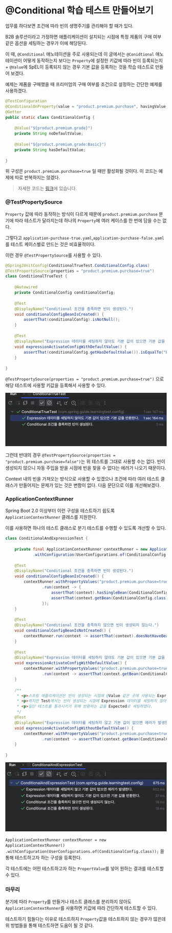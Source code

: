 # @Conditional 학습 테스트 만들어보기

업무를 하다보면 조건에 따라 빈의 생명주기를 관리해야 할 때가 있다.

B2B 솔루션이라고 가정하면 애플리케이션이 설치되는 시점에 특정 제품의 구매 여부 같은 옵션을 세팅하는 경우가 이에 해당된다.

이 때, `@Conditional` 애노테이션을 주로 사용되는데 이 글에서는 `@Conidtional` 애노테이션이 어떻게 동작하는지 보다는 `Property`에 설정한 키값에 따라 빈이 등록되는지 + `@Value`에 SpEL이 등록되지 않는 경우 기본 값을 등록하는 것을 학습 테스트로 만들어 보겠다.

예제는 제품을 구매했을 때 프리미엄의 구매 여부를 조건으로 설정하는 간단한 예제를 사용하겠다.

```java
@TestConfiguration
@ConditionalOnProperty(value = "product.premium.purchase", havingValue = "true")
@Getter
public static class ConditionalConfig {

    @Value("${product.premium.grade}")
    private String noDefaultValue;

    @Value("${product.premium.grade:Basic}")
    private String hasDefaultValue;

}
```

위 구성은 `product.premium.purchase=true` 일 때만 활성화될 것이다. 이 코드는 예제에 따로 반복하지는 않겠다.

>  자세한 코드는 [링크](https://github.com/BEOMKING/Spring-Guide/tree/main/src/test/java/com/spring/guide/learningtest/config)에 있습니다.

### @TestPropertySource

`Property` 값에 따라 동작하는 방식이 다르게 때문에  `product.premium.purchase` 분기에 따라 테스트가 달라지는데 하나의 `Property`에 여러 케이스를 한 번에 담을 수는 없다.

그렇다고 `application-purchase-true.yaml`,`application-purchase-false.yaml`를 테스트 케이스별로 만드는 것은 비효율적이다.

이런 경우 `@TestPropertySource`를 사용할 수 있다.

```java
@SpringJUnitConfig(ConditionalTrueTest.ConditionalConfig.class)
@TestPropertySource(properties = "product.premium.purchase=true")
class ConditionalTrueTest {

    @Autowired
    private ConditionalConfig conditionalConfig;

    @Test
    @DisplayName("Conditional 조건을 충족하면 빈이 생성된다.")
    void conditionalConfigBeanIsCreated() {
        assertThat(conditionalConfig).isNotNull();
    }

    @Test
    @DisplayName("Expression 데이터를 세팅하지 않아도 기본 값이 있으면 기본 값을 반환한다.")
    void expressionActivateConfigWithDefaultValue() {
        assertThat(conditionalConfig.getHasDefaultValue()).isEqualTo("Basic");
    }

}
```

`@TestPropertySource(properties = "product.premium.purchase=true")` 으로 해당 테스트에 사용할 키값을 등록해서 사용할 수 있다.

![image-20231114132639909](../../images/spring/conditional-true.png)

그런데 반대의 경우 `@TestPropertySource(properties = "product.premium.purchase=false")`는 위 테스트를 그대로 사용할 수는 없다. 빈이 생성되지 않으니 자동 주입을 받을 시점에 빈을 찾을 수 없다는 에러가 나오기 때문이다.

Context 내의 빈을 가져오는 방식으로 사용할 수 있겠으나 조건에 따라 여러 테스트 클래스가 만들어지는 문제가 있는 것은 변함이 없다. 다음 문단으로 이를 개선해보겠다.

### ApplicationContextRunner

Spring Boot 2.0 이상부터 이런 구성을 테스트하기 쉽도록 `ApplicationContextRunner` 클래스를 지원한다.

이를 사용하면 하나의 테스트 클래스로 분기 테스트를 수행할 수 있도록 개선할 수 있다.

```java
class ConditionalAndExpressionTest {

    private final ApplicationContextRunner contextRunner = new ApplicationContextRunner()
            .withConfiguration(UserConfigurations.of(ConditionalConfig.class));

    @Test
    @DisplayName("Conditional 조건을 충족하면 빈이 생성된다.")
    void conditionalConfigBeanIsCreated() {
        contextRunner.withPropertyValues("product.premium.purchase=true")
                .run(context -> {
                    assertThat(context).hasSingleBean(ConditionalConfig.class);
                    assertThat(context.getBean(ConditionalConfig.class)).isNotNull();
                });
    }

    @Test
    @DisplayName("Conditional 조건을 충족하지 않으면 빈이 생성되지 않는다.")
    void conditionalConfigBeanIsNotCreated() {
        contextRunner.run(context -> assertThat(context).doesNotHaveBean(ConditionalConfig.class));
    }

    @Test
    @DisplayName("Expression 데이터를 세팅하지 않아도 기본 값이 있으면 기본 값을 반환한다.")
    void expressionActivateConfigWithDefaultValue() {
        contextRunner.withPropertyValues("product.premium.purchase=true")
                .run(context -> assertThat(context.getBean(ConditionalConfig.class).getHasDefaultValue()).isEqualTo("Basic"));
    }

    /**
     * <p>스프링 애플리케이션은 빈이 생성되는 시점에 @Value 같은 곳에 사용되는 Expression 데이터를 세팅하지 않으면 에러가 발생한다.
     * <p>하지만 Test에서는 빈이 생성되는 시점에 Expression 데이터를 세팅하지 않아도 빈이 생성되고 Expression 그대로 반환하는 문제가 있었다.
     * <p>일단 테스트를 통과시키기 위해 반환하는 값을 Expected로 세팅하였다.
     */
    @Test
    @DisplayName("Expression 데이터를 세팅하지 않고 기본 값이 없으면 에러가 발생한다.")
    void expressionActivateConfigWithoutDefaultValue() {
        contextRunner.withPropertyValues("product.premium.purchase=true")
                .run(context -> assertThat(context.getBean(ConditionalConfig.class).getNoDefaultValue()).isEqualTo("${product.premium.grade}"));
    }

}
```

![image-20231114135234354](../../images/spring/applicationcontextrunner.png)

`ApplicationContextRunner contextRunner = new ApplicationContextRunner()
.withConfiguration(UserConfigurations.of(ConditionalConfig.class));` 을 통해 테스트하고자 하는 구성을 등록한다.

각 테스트에는 어떤 테스트하고자 하는 `PropertValue`를 넣어 원하는 결과를 테스트할 수 있다.

### 마무리

분기에 따라 `Property`를 만들거나 테스트 클래스를 분리하지 않아도 `ApplicationContextRunner`를 사용하면 키값에 따라 간단하게 테스트할 수 있다.

테스트하기 힘들다는 이유로 테스트하지 `Property`값을 테스트하지 않는 경우가 많은데 위 방법들을 통해 테스트하면 도움이 될 것 같다.